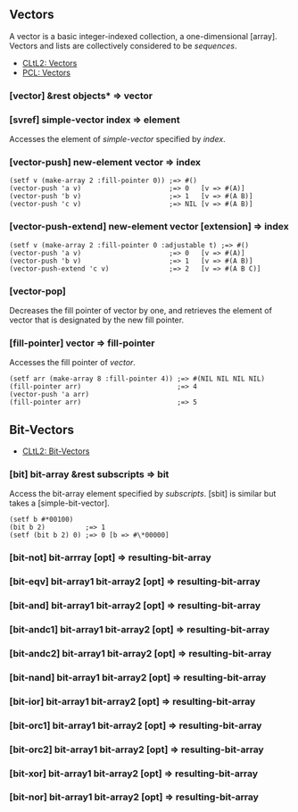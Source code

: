 ## Vectors

A vector is a basic integer-indexed collection, a
one-dimensional [array]. Vectors and lists are collectively
considered to be *sequences*.

* [CLtL2: Vectors](http://www.cs.cmu.edu/Groups/AI/html/cltl/clm/node30.html)
* [PCL: Vectors](http://www.gigamonkeys.com/book/collections.html#vectors)

### [vector] &rest objects\* => vector

### [svref] simple-vector index => element

Accesses the element of *simple-vector* specified by *index*.

### [vector-push] new-element vector => index

~~~
(setf v (make-array 2 :fill-pointer 0)) ;=> #()
(vector-push 'a v)                      ;=> 0   [v => #(A)]
(vector-push 'b v)                      ;=> 1   [v => #(A B)]
(vector-push 'c v)                      ;=> NIL [v => #(A B)]
~~~

### [vector-push-extend] new-element vector \[extension\] => index

~~~
(setf v (make-array 2 :fill-pointer 0 :adjustable t) ;=> #()
(vector-push 'a v)                      ;=> 0   [v => #(A)]
(vector-push 'b v)                      ;=> 1   [v => #(A B)]
(vector-push-extend 'c v)               ;=> 2   [v => #(A B C)]
~~~

### [vector-pop]

Decreases the fill pointer of vector by one, and retrieves the element of vector that is designated by the new fill pointer.

### [fill-pointer] vector => fill-pointer

Accesses the fill pointer of *vector*.

~~~
(setf arr (make-array 8 :fill-pointer 4)) ;=> #(NIL NIL NIL NIL)
(fill-pointer arr)                        ;=> 4
(vector-push 'a arr)
(fill-pointer arr)                        ;=> 5
~~~

## Bit-Vectors

* [CLtL2: Bit-Vectors](http://www.cs.cmu.edu/Groups/AI/html/cltl/clm/node161.html)

### [bit] bit-array &rest subscripts => bit

Access the bit-array element specified by *subscripts*.
[sbit] is similar but takes a [simple-bit-vector].

~~~
(setf b #*00100)
(bit b 2)          ;=> 1
(setf (bit b 2) 0) ;=> 0 [b => #\*00000]
~~~

### [bit-not] bit-arrray \[opt\] => resulting-bit-array

### [bit-eqv] bit-array1 bit-array2 \[opt\] => resulting-bit-array

### [bit-and] bit-array1 bit-array2 \[opt\] => resulting-bit-array

### [bit-andc1] bit-array1 bit-array2 \[opt\] => resulting-bit-array

### [bit-andc2] bit-array1 bit-array2 \[opt\] => resulting-bit-array

### [bit-nand] bit-array1 bit-array2 \[opt\] => resulting-bit-array

### [bit-ior] bit-array1 bit-array2 \[opt\] => resulting-bit-array

### [bit-orc1] bit-array1 bit-array2 \[opt\] => resulting-bit-array

### [bit-orc2] bit-array1 bit-array2 \[opt\] => resulting-bit-array

### [bit-xor] bit-array1 bit-array2 \[opt\] => resulting-bit-array

### [bit-nor] bit-array1 bit-array2 \[opt\] => resulting-bit-array
